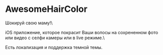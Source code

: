 # AwesomeHairColor
Шокируй свою маму!\

iOS приложение, которое покрасит Ваши волосы на сохрененном фото или видео с  селфи камеры или в live режиме.\

Есть локализация и поддержка темной темы.
